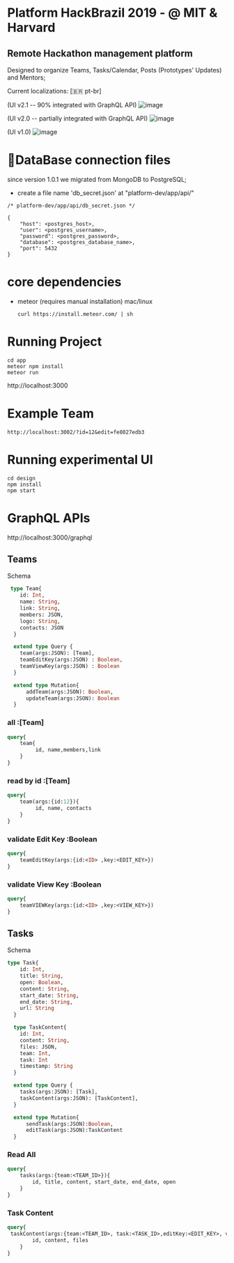 # Platform HackBrazil 2019 - @ MIT & Harvard

## Remote Hackathon management platform
Designed to organize Teams, Tasks/Calendar, Posts (Prototypes' Updates) and Mentors;

Current localizations: \[🇧🇷 pt-br\]

(UI v2.1 -- 90% integrated with GraphQL API)
![image](https://github.com/mit-hackbrazil/platform-dev/blob/master/assets/screenshot3.gif?raw=true)

(UI v2.0 -- partially integrated with GraphQL API)
![image](https://github.com/mit-hackbrazil/platform-dev/blob/master/assets/screenshot2.gif?raw=true)

(UI v1.0)
![image](https://github.com/mit-hackbrazil/platform-dev/blob/master/assets/screenshot.gif?raw=true)


# 🚨DataBase connection files 
since version 1.0.1 we migrated from MongoDB to PostgreSQL;

- create a file name 'db_secret.json' at "platform-dev/app/api/"

```
/* platform-dev/app/api/db_secret.json */

{
    "host": <postgres_host>,
    "user": <postgres_username>,
    "password": <postgres_password>,
    "database": <postgres_database_name>,
    "port": 5432
}

```

# core dependencies
- meteor (requires manual installation)
  mac/linux
  ```
  curl https://install.meteor.com/ | sh
  ```
  
# Running Project
```
cd app
meteor npm install
meteor run
```
http://localhost:3000

# Example Team
```
http://localhost:3002/?id=12&edit=fe8027edb3
```

# Running experimental UI
```
cd design
npm install
npm start
```

# GraphQL APIs
http://localhost:3000/graphql

## Teams
Schema
```graphql
 type Team{
    id: Int,
    name: String,
    link: String,
    members: JSON, 
    logo: String, 
    contacts: JSON
  }

  extend type Query {
    team(args:JSON): [Team],
    teamEditKey(args:JSON) : Boolean,
    teamViewKey(args:JSON) : Boolean
  }

  extend type Mutation{
      addTeam(args:JSON): Boolean,
      updateTeam(args:JSON): Boolean
  }
```
### all  :[Team]
```graphql
query{
	team{
		 id, name,members,link
	}
}
```

### read by id :[Team]
```graphql
query{
	team(args:{id:12}){
		 id, name, contacts
	}
}
```

### validate Edit Key :Boolean
```graphql
query{
	teamEditKey(args:{id:<ID> ,key:<EDIT_KEY>})
}
```


### validate View Key :Boolean
```graphql
query{
	teamVIEWKey(args:{id:<ID> ,key:<VIEW_KEY>})
}
```

## Tasks

Schema
```graphql
type Task{
    id: Int, 
    title: String, 
    open: Boolean,
    content: String, 
    start_date: String,
    end_date: String,
    url: String
  }

  type TaskContent{
    id: Int,
    content: String, 
    files: JSON, 
    team: Int, 
    task: Int
    timestamp: String
  }

  extend type Query {
    tasks(args:JSON): [Task],
    taskContent(args:JSON): [TaskContent],
  }

  extend type Mutation{
      sendTask(args:JSON):Boolean,
      editTask(args:JSON):TaskContent
  }
```

### Read All
```graphql
query{
	tasks(args:{team:<TEAM_ID>}){
		id, title, content, start_date, end_date, open
	}
}
```

### Task Content
```graphql
query{
 taskContent(args:{team:<TEAM_ID>, task:<TASK_ID>,editKey:<EDIT_KEY>, viewKey:<VIEW_KEY>}){
		id, content, files
	}
}
```


